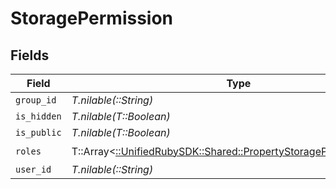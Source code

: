 # StoragePermission


## Fields

| Field                                                                                                                       | Type                                                                                                                        | Required                                                                                                                    | Description                                                                                                                 |
| --------------------------------------------------------------------------------------------------------------------------- | --------------------------------------------------------------------------------------------------------------------------- | --------------------------------------------------------------------------------------------------------------------------- | --------------------------------------------------------------------------------------------------------------------------- |
| `group_id`                                                                                                                  | *T.nilable(::String)*                                                                                                       | :heavy_minus_sign:                                                                                                          | N/A                                                                                                                         |
| `is_hidden`                                                                                                                 | *T.nilable(T::Boolean)*                                                                                                     | :heavy_minus_sign:                                                                                                          | N/A                                                                                                                         |
| `is_public`                                                                                                                 | *T.nilable(T::Boolean)*                                                                                                     | :heavy_minus_sign:                                                                                                          | N/A                                                                                                                         |
| `roles`                                                                                                                     | T::Array<[::UnifiedRubySDK::Shared::PropertyStoragePermissionRoles](../../models/shared/propertystoragepermissionroles.md)> | :heavy_check_mark:                                                                                                          | N/A                                                                                                                         |
| `user_id`                                                                                                                   | *T.nilable(::String)*                                                                                                       | :heavy_minus_sign:                                                                                                          | N/A                                                                                                                         |